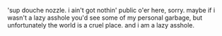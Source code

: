 'sup douche nozzle.
i ain't got nothin' public o'er here, sorry. maybe if i wasn't a lazy asshole you'd see some of my personal garbage, but unfortunately the world is a cruel place.
and i am a lazy asshole.

